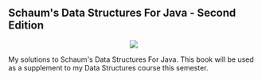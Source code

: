 ## Schaum's Data Structures For Java - Second Edition

<p align="center"><img src ="https://user-images.githubusercontent.com/40440123/73881007-95130000-482d-11ea-8217-e468287e7b8f.jpg"></p>

My solutions to Schaum's Data Structures For Java. This book will be used as a supplement to my Data Structures course this semester.
